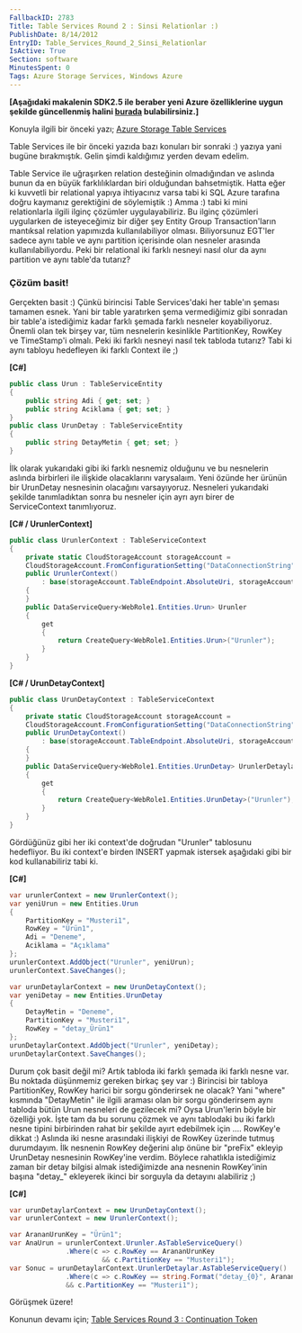 ```yaml
---
FallbackID: 2783
Title: Table Services Round 2 : Sinsi Relationlar :)
PublishDate: 8/14/2012
EntryID: Table_Services_Round_2_Sinsi_Relationlar
IsActive: True
Section: software
MinutesSpent: 0
Tags: Azure Storage Services, Windows Azure
---
```

**[Aşağıdaki makalenin SDK2.5 ile beraber yeni Azure özelliklerine uygunşekilde güncellenmiş halini[burada](http://daron.yondem.com/software/post/Table_Services_SDK25_Sinsi_Relationlar)bulabilirsiniz.]**Konuyla ilgili bir önceki yazı; [Azure Storage Table
Services](http://daron.yondem.com/tr/post/Azure_Storage_Table_Services)

Table Services ile bir önceki yazıda bazı konuları bir sonraki :) yazıya
yani bugüne bırakmıştık. Gelin şimdi kaldığımız yerden devam edelim.

Table Service ile uğraşırken relation desteğinin olmadığından ve aslında
bunun da en büyük farklılıklardan biri olduğundan bahsetmiştik. Hatta
eğer ki kuvvetli bir relational yapıya ihtiyacınız varsa tabi ki SQL
Azure tarafına doğru kaymanız gerektiğini de söylemiştik :) Amma :) tabi
ki mini relationlarla ilgili ilginç çözümler uygulayabiliriz. Bu ilginç
çözümleri uygularken de isteyeceğimiz bir diğer şey Entity Group
Transaction'ların mantıksal relation yapımızda kullanılabiliyor olması.
Biliyorsunuz EGT'ler sadece aynı table ve aynı partition içerisinde olan
nesneler arasında kullanılabiliyordu. Peki bir relational iki farklı
nesneyi nasıl olur da aynı partition ve aynı table'da tutarız?

### Çözüm basit!

Gerçekten basit :) Çünkü birincisi Table Services'daki her table'ın
şeması tamamen esnek. Yani bir table yaratırken şema vermediğimiz gibi
sonradan bir table'a istediğimiz kadar farklı şemada farklı nesneler
koyabiliyoruz. Önemli olan tek birşey var, tüm nesnelerin kesinlikle
PartitionKey, RowKey ve TimeStamp'i olmalı. Peki iki farklı nesneyi
nasıl tek tabloda tutarız? Tabi ki aynı tabloyu hedefleyen iki farklı
Context ile ;)

**[C\#]**
```cs
public class Urun : TableServiceEntity
{
    public string Adi { get; set; }
    public string Aciklama { get; set; }
}
public class UrunDetay : TableServiceEntity
{
    public string DetayMetin { get; set; }
}
```

İlk olarak yukarıdaki gibi iki farklı nesnemiz olduğunu ve bu nesnelerin
aslında birbirleri ile ilişkide olacaklarını varysalaım. Yeni özünde her
ürünün bir UrunDetay nesnesinin olacağını varsayıyoruz. Nesneleri
yukarıdaki şekilde tanımladıktan sonra bu nesneler için ayrı ayrı birer
de ServiceContext tanımlıyoruz.

**[C\# / UrunlerContext]**
```cs
public class UrunlerContext : TableServiceContext
{
    private static CloudStorageAccount storageAccount =
    CloudStorageAccount.FromConfigurationSetting("DataConnectionString");
    public UrunlerContext()
        : base(storageAccount.TableEndpoint.AbsoluteUri, storageAccount.Credentials)
    {
    }
    public DataServiceQuery<WebRole1.Entities.Urun> Urunler
    {
        get
        {
            return CreateQuery<WebRole1.Entities.Urun>("Urunler");
        }
    }
}
```

**[C\# / UrunDetayContext]**
```cs
public class UrunDetayContext : TableServiceContext
{
    private static CloudStorageAccount storageAccount =
    CloudStorageAccount.FromConfigurationSetting("DataConnectionString");
    public UrunDetayContext()
        : base(storageAccount.TableEndpoint.AbsoluteUri, storageAccount.Credentials)
    {
    }
    public DataServiceQuery<WebRole1.Entities.UrunDetay> UrunlerDetaylar
    {
        get
        {
            return CreateQuery<WebRole1.Entities.UrunDetay>("Urunler");
        }
    }
}
```

Gördüğünüz gibi her iki context'de doğrudan "Urunler" tablosunu
hedefliyor. Bu iki context'e birden INSERT yapmak istersek aşağıdaki
gibi bir kod kullanabiliriz tabi ki.

**[C\#]**
```cs
var urunlerContext = new UrunlerContext();
var yeniUrun = new Entities.Urun
{
    PartitionKey = "Musteri1",
    RowKey = "Ürün1",
    Adi = "Deneme",
    Aciklama = "Açıklama"
};
urunlerContext.AddObject("Urunler", yeniUrun);
urunlerContext.SaveChanges();

var urunDetaylarContext = new UrunDetayContext();
var yeniDetay = new Entities.UrunDetay
{
    DetayMetin = "Deneme",
    PartitionKey = "Musteri1",
    RowKey = "detay_Ürün1"
};
urunDetaylarContext.AddObject("Urunler", yeniDetay);
urunDetaylarContext.SaveChanges();
```

Durum çok basit değil mi? Artık tabloda iki farklı şemada iki farklı
nesne var. Bu noktada düşünmemiz gereken birkaç şey var :) Birincisi bir
tabloya PartitionKey, RowKey harici bir sorgu gönderirsek ne olacak?
Yani "where" kısmında "DetayMetin" ile ilgili araması olan bir sorgu
gönderirsem aynı tabloda bütün Urun nesneleri de gezilecek mi? Oysa
Urun'lerin böyle bir özelliği yok. İşte tam da bu sorunu çözmek ve aynı
tablodaki bu iki farklı nesne tipini birbirinden rahat bir şekilde ayırt
edebilmek için .... RowKey'e dikkat :) Aslında iki nesne arasındaki
ilişkiyi de RowKey üzerinde tutmuş durumdayım. İlk nesnenin RowKey
değerini alıp önüne bir "preFix" ekleyip UrunDetay nesnesinin RowKey'ine
verdim. Böylece rahatlıkla istediğimiz zaman bir detay bilgisi almak
istediğimizde ana nesnenin RowKey'inin başına "detay\_" ekleyerek ikinci
bir sorguyla da detayını alabiliriz ;)

**[C\#]**
```cs
var urunDetaylarContext = new UrunDetayContext();
var urunlerContext = new UrunlerContext();

var ArananUrunKey = "Ürün1";
var AnaUrun = urunlerContext.Urunler.AsTableServiceQuery()
              .Where(c => c.RowKey == ArananUrunKey 
                       && c.PartitionKey == "Musteri1");
var Sonuc = urunDetaylarContext.UrunlerDetaylar.AsTableServiceQuery()
              .Where(c => c.RowKey == string.Format("detay_{0}", ArananUrunKey) 
              && c.PartitionKey == "Musteri1");
```

Görüşmek üzere!

Konunun devamı için; [Table Services Round 3 : Continuation
Token](http://daron.yondem.com/tr/post/Table_Services_Round_3_Continuation_Token)


